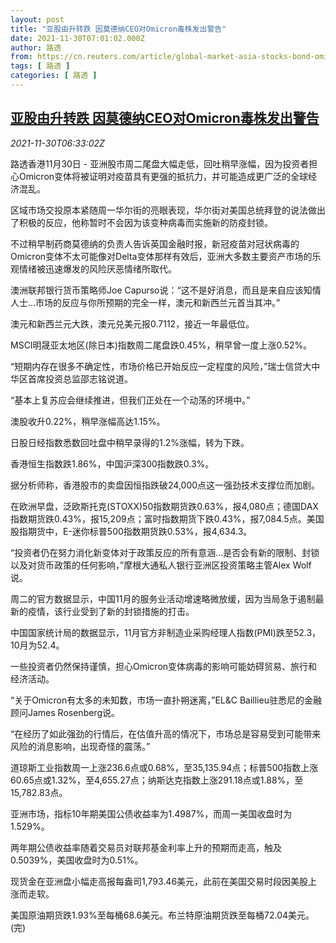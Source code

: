 ```yaml
---
layout: post
title: "亚股由升转跌 因莫德纳CEO对Omicron毒株发出警告"
date: 2021-11-30T07:01:02.000Z
author: 路透
from: https://cn.reuters.com/article/global-market-asia-stocks-bond-omicron-1-idCNKBS2IF0EZ
tags: [ 路透 ]
categories: [ 路透 ]
---
```

<!--1638255662000-->
[亚股由升转跌 因莫德纳CEO对Omicron毒株发出警告](https://cn.reuters.com/article/global-market-asia-stocks-bond-omicron-1-idCNKBS2IF0EZ)
------

<div>
<div><i>2021-11-30T06:33:02Z</i></div><p>路透香港11月30日 - 亚洲股市周二尾盘大幅走低，回吐稍早涨幅，因为投资者担心Omicron变体将被证明对疫苗具有更强的抵抗力，并可能造成更广泛的全球经济混乱。</p><p>区域市场交投原本紧随周一华尔街的亮眼表现，华尔街对美国总统拜登的说法做出了积极的反应，他称暂时不会因为该变种病毒而实施新的防疫封锁。</p><p>不过稍早制药商莫德纳的负责人告诉英国金融时报，新冠疫苗对冠状病毒的Omicron变体不太可能像对Delta变体那样有效后，亚洲大多数主要资产市场的乐观情绪被迅速爆发的风险厌恶情绪所取代。</p><p>澳洲联邦银行货币策略师Joe Capurso说：“这不是好消息，而且是来自应该知情人士...市场的反应与你所预期的完全一样，澳元和新西兰元首当其冲。”</p><p>澳元和新西兰元大跌，澳元兑美元报0.7112，接近一年最低位。</p><p>MSCI明晟亚太地区(除日本)指数周二尾盘跌0.45%，稍早曾一度上涨0.52%。</p><p>“短期内存在很多不确定性，市场价格已开始反应一定程度的风险，”瑞士信贷大中华区首席投资总监邵志铭说道。</p><p>“基本上复苏应会继续推进，但我们正处在一个动荡的环境中。”</p><p>澳股收升0.22%，稍早涨幅高达1.15%。</p><p>日股日经指数悉数回吐盘中稍早录得的1.2%涨幅，转为下跌。</p><p>香港恒生指数跌1.86%，中国沪深300指数跌0.3%。</p><p>据分析师称，香港股市的卖盘因恒指跌破24,000点这一强劲技术支撑位而加剧。</p><p>在欧洲早盘，泛欧斯托克(STOXX)50指数期货跌0.63%，报4,080点；德国DAX指数期货跌0.43%，报15,209点；富时指数期货下跌0.43%，报7,084.5点。美国股指期货中，E-迷你标普500指数期货跌0.53%，报4,634.3。</p><p>“投资者仍在努力消化新变体对于政策反应的所有意涵...是否会有新的限制、封锁以及对货币政策的任何影响，”摩根大通私人银行亚洲区投资策略主管Alex Wolf说。</p><p>周二的官方数据显示，中国11月的服务业活动增速略微放缓，因为当局急于遏制最新的疫情，该行业受到了新的封锁措施的打击。</p><p>中国国家统计局的数据显示，11月官方非制造业采购经理人指数(PMI)跌至52.3，10月为52.4。</p><p>一些投资者仍然保持谨慎，担心Omicron变体病毒的影响可能妨碍贸易、旅行和经济活动。</p><p>“关于Omicron有太多的未知数，市场一直扑朔迷离，”EL&amp;C Baillieu驻悉尼的金融顾问James Rosenberg说。</p><p>“在经历了如此强劲的行情后，在估值升高的情况下，市场总是容易受到可能带来风险的消息影响，出现奇怪的震荡。”</p><p>道琼斯工业指数周一上涨236.6点或0.68%，至35,135.94点；标普500指数上涨60.65点或1.32%，至4,655.27点；纳斯达克指数上涨291.18点或1.88%，至15,782.83点。</p><p>亚洲市场，指标10年期美国公债收益率为1.4987%，而周一美国收盘时为1.529%。</p><p>两年期公债收益率随着交易员对联邦基金利率上升的预期而走高，触及0.5039%，美国收盘时为0.51%。</p><p>现货金在亚洲盘小幅走高报每盎司1,793.46美元，此前在美国交易时段因美股上涨而走软。</p><p>美国原油期货跌1.93%至每桶68.6美元。布兰特原油期货跌至每桶72.04美元。(完)</p>
</div>
